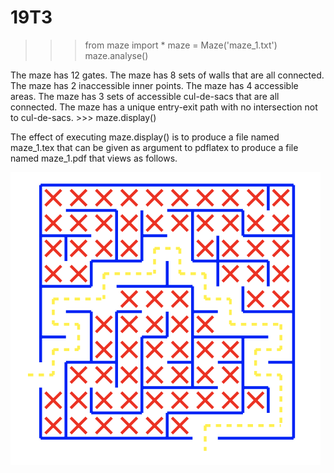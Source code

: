 # 19T3
>>> from maze import *
>>> maze = Maze('maze_1.txt')
>>> maze.analyse()



The maze has 12 gates.
The maze has 8 sets of walls that are all connected.
The maze has 2 inaccessible inner points.
The maze has 4 accessible areas.
The maze has 3 sets of accessible cul-de-sacs that are all connected.
The maze has a unique entry-exit path with no intersection not to cul-de-sacs. >>> maze.display()


The effect of executing maze.display() is to produce a file named maze_1.tex that can be given as argument to 
pdflatex to produce a file named maze_1.pdf that views as follows.

![image](https://github.com/W-echo/19T3/blob/master/9021/assignment2/maze_tex_report%20.png)
